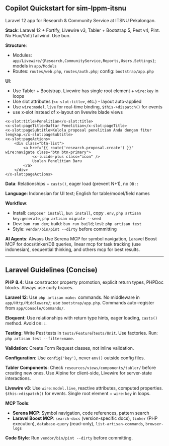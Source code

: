 ## Copilot Quickstart for sim-lppm-itsnu

Laravel 12 app for Research & Community Service at ITSNU Pekalongan.

**Stack**: Laravel 12 + Fortify, Livewire v3, Tabler + Bootstrap 5, Pest v4, Pint. No Flux/Volt/Tailwind. Use bun.

**Structure**:
- Modules: `app/Livewire/{Research,CommunityService,Reports,Users,Settings}`; models in `app/Models`
- Routes: `routes/web.php`, `routes/auth.php`; config: `bootstrap/app.php`

**UI**:
- Use Tabler + Bootstrap. Livewire has single root element + `wire:key` in loops
- Use slot attributes (`<x-slot:title>`, etc.) - layout auto-applied
- Use `wire:model.live` for real-time binding, `$this->dispatch()` for events
- use x-slot instead of x-layout on livewire blade views

```.blade.php
<x-slot:title>Penelitian</x-slot:title>
<x-slot:pageTitle>Daftar Penelitian</x-slot:pageTitle>
<x-slot:pageSubtitle>Kelola proposal penelitian Anda dengan fitur lengkap.</x-slot:pageSubtitle>
<x-slot:pageActions>
    <div class="btn-list">
        <a href="{{ route('research.proposal.create') }}" wire:navigate class="btn btn-primary">
            <x-lucide-plus class="icon" />
            Usulan Penelitian Baru
        </a>
    </div>
</x-slot:pageActions>
```

**Data**: Relationships + `casts()`, eager load (prevent N+1), no `DB::`

**Language**: Indonesian for UI text; English for table/model/field names

**Workflow**:
- Install: `composer install`, `bun install`, copy `.env`, `php artisan key:generate`, `php artisan migrate --seed`
- Dev: `bun run dev`; build: `bun run build`; test: `php artisan test`
- Style: `vendor/bin/pint --dirty` before committing

**AI Agents**: Always Use Serena MCP for symbol navigation, Laravel Boost MCP for docs/tinker/DB queries, linear mcp for task tracking (use indonesian), sequential thinking, and others mcp for best results.

---

## Laravel Guidelines (Concise)

**PHP 8.4**: Use constructor property promotion, explicit return types, PHPDoc blocks. Always use curly braces.

**Laravel 12**: Use `php artisan make:` commands. No middleware in `app/Http/Middleware/`; use `bootstrap/app.php`. Commands auto-register from `app/Console/Commands/`.

**Eloquent**: Use relationships with return type hints, eager loading, `casts()` method. Avoid `DB::`.

**Testing**: Write Pest tests in `tests/Feature`/`tests/Unit`. Use factories. Run: `php artisan test --filter=name`.

**Validation**: Create Form Request classes, not inline validation.

**Configuration**: Use `config('key')`, never `env()` outside config files.

**Tabler Components**: Check `resources/views/components/tabler/` before creating new ones. Use Alpine for client-side, Livewire for server-state interactions.

**Livewire v3**: Use `wire:model.live`, reactive attributes, computed properties. `$this->dispatch()` for events. Single root element + `wire:key` in loops.

**MCP Tools**:
- **Serena MCP**: Symbol navigation, code references, pattern search
- **Laravel Boost MCP**: `search-docs` (version-specific docs), `tinker` (PHP execution), `database-query` (read-only), `list-artisan-commands`, `browser-logs`

**Code Style**: Run `vendor/bin/pint --dirty` before committing.
